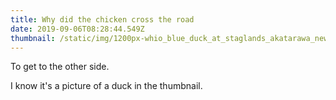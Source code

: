 ```yaml
---
title: Why did the chicken cross the road
date: 2019-09-06T08:28:44.549Z
thumbnail: /static/img/1200px-whio_blue_duck_at_staglands_akatarawa_new_zealand.jpg
---
```


To get to the other side.

I know it's a picture of a duck in the thumbnail.